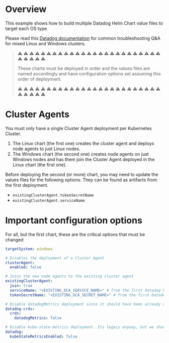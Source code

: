 # Overview

This example shows how to build multiple Datadog Helm Chart value files to target each OS type.

Please read this [Datadog documentation](https://docs.datadoghq.com/agent/troubleshooting/windows_containers/#mixed-clusters-linux--windows) for common troubleshooting Q&A for mixed Linux and Windows clusters.

> ⚠️ ⚠️ ⚠️ ⚠️ ⚠️ ⚠️ ⚠️ ⚠️ ⚠️ ⚠️ ⚠️ ⚠️ ⚠️ ⚠️ ⚠️ ⚠️ ⚠️ ⚠️ ⚠️ ⚠️ ⚠️ ⚠️ ⚠️ ⚠️ ⚠️ ⚠️ ⚠️ ⚠️ ⚠️ ⚠️
>
> These charts must be deployed in order and the values files are named accordingly and have configuration options set assuming this order of deployment.
>
> ⚠️ ⚠️ ⚠️ ⚠️ ⚠️ ⚠️ ⚠️ ⚠️ ⚠️ ⚠️ ⚠️ ⚠️ ⚠️ ⚠️ ⚠️ ⚠️ ⚠️ ⚠️ ⚠️ ⚠️ ⚠️ ⚠️ ⚠️ ⚠️ ⚠️ ⚠️ ⚠️ ⚠️ ⚠️ ⚠️

# Cluster Agents

You must only have a single Cluster Agent deployment per Kubernetes Cluster.

1. The Linux chart (the first one) creates the cluster agent and deploys node agents to just Linux nodes.
2. The Windows chart (the second one) creates node agents on just Windows nodes and has them join the Cluster Agent deployed in the Linux chart (the first one).

Before deploying the second (or more) chart, you may need to update the values files for the following options. They can be found as artifacts from the first deployment.

- `existingClusterAgent.tokenSecretName`
- `existingClusterAgent.serviceName`

# Important configuration options

For all, but the first chart, these are the critical options that must be changed

```yaml
targetSystem: windows

# Disables the deployment of a Cluster Agent
clusterAgent:
  enabled: false

# Joins the new node agents to the existing cluster agent
existingClusterAgent:
  join: true
  serviceName: "<EXISTING_DCA_SERVICE_NAME>" # from the first Datadog Helm chart
  tokenSecretName: "<EXISTING_DCA_SECRET_NAME>" # from the first Datadog Helm chart

# Disable datadogMetrics deployment since it should have been already deployed with the first chart.
datadog-crds:
  crds:
    datadogMetrics: false

# Disable kube-state-metrics deployment. Its legacy anyway, but we shouldn't run it twice
datadog:
  kubeStateMetricsEnabled: false
```
